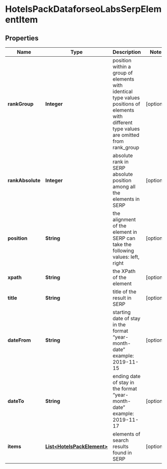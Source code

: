 

# HotelsPackDataforseoLabsSerpElementItem


## Properties

| Name | Type | Description | Notes |
|------------ | ------------- | ------------- | -------------|
|**rankGroup** | **Integer** | position within a group of elements with identical type values positions of elements with different type values are omitted from rank_group |  [optional] |
|**rankAbsolute** | **Integer** | absolute rank in SERP absolute position among all the elements in SERP |  [optional] |
|**position** | **String** | the alignment of the element in SERP can take the following values: left, right |  [optional] |
|**xpath** | **String** | the XPath of the element |  [optional] |
|**title** | **String** | title of the result in SERP |  [optional] |
|**dateFrom** | **String** | starting date of stay in the format “year-month-date” example: 2019-11-15 |  [optional] |
|**dateTo** | **String** | ending date of stay in the format “year-month-date” example: 2019-11-17 |  [optional] |
|**items** | [**List&lt;HotelsPackElement&gt;**](HotelsPackElement.md) | elements of search results found in SERP |  [optional] |



